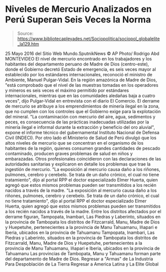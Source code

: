 # Niveles de Mercurio Analizados en Perú Superan Seis Veces la Norma

> Source: https://www.bibliotecapleyades.net/Sociopolitica/sociopol_globalelite_la129.htm

25 Mayo 2016
del Sitio Web Mundo.SputnikNews
© AP Photo/ Rodrigo Abd
MONTEVIDEO
El nivel de mercurio encontrado en los trabajadores y los habitantes del departamento peruano de Madre de Dios (centro-este), donde el Gobierno decretó Estado de emergencia, es seis veces mayor al establecido por los estándares internacionales, reconoció el ministro de Ambiente, Manuel Pulgar-Vidal.
En la región amazónica de Madre de Dios,
"está comprobado que el nivel de las muestras tomadas en los operadores y mineros es seis veces el máximo permitido por estándares internacionales, mientras que en las comunidades aledañas baja a cuatro veces", dijo Pulgar-Vidal en entrevista con el diario El Comercio.
El derrame de mercurio se atribuye a los emprendimientos de minería ilegal en la zona, que no cumplen con los controles que el Gobierno exige para la explotación del mineral.
"La contaminación con mercurio del aire, agua, sedimentos y peces, es consecuencia de las prácticas inadecuadas utilizadas por la minería ilegal e informal durante la extracción y beneficio del oro aluvial", expone el informe técnico del gubernamental Instituto Nacional de Defensa Civil (INDECI).
Por otro lado el Ministerio de Salud de Perú divulgó que los altos niveles de mercurio que se concentran en el organismo de los habitantes de la región, quienes consumen grandes cantidades de pescado contaminado, producen graves problemas de salud en niños y embarazadas.
Otros profesionales coincidieron con las declaraciones de las autoridades sanitarias y explicaron en detalle los problemas que trae la ingestión de mercurio.
"La exposición al mercurio causa daño a los riñones, pulmones, cerebro y cerebelo. Se trata de un daño crónico, el cual no tiene tratamiento", dijo al portal RPP el doctor especializado Elmer Huerta, quien agregó que estos mismos problemas pueden ser transmitidos a los recién nacidos a través de la madre.
"La exposición al mercurio causa daño a los riñones, pulmones, cerebro y cerebelo.
Se trata de un daño crónico, el cual no tiene tratamiento", dijo al portal RPP el doctor especializado Elmer Huerta, quien agregó que estos mismos problemas pueden ser transmitidos a los recién nacidos a través de la madre.
Entre los distritos afectados por el derrame figuran,
Tampopata, Inambari, Las Piedras y Laberinto, situados en la provincia de Tambopata los distritos de Fitzcarrald, Manu, Madre de Dios y Huepetuhe, pertenecientes a la provincia de Manu Tahuamanu, Iñapari e Iberia, ubicados en la provincia de Tahuamanu
Tampopata, Inambari, Las Piedras y Laberinto, situados en la provincia de Tambopata
los distritos de Fitzcarrald, Manu, Madre de Dios y Huepetuhe, pertenecientes a la provincia de Manu
Tahuamanu, Iñapari e Iberia, ubicados en la provincia de Tahuamanu
Las provincias de Tambopata, Manu y Tahuamanu forman parte del departamento de Madre de Dios.
Regresar a "Armas" de La Industria Para Despoblación de La Tierra
Regresar a America Latina y La Elite Global
